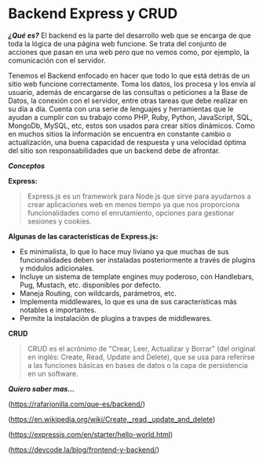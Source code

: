 # Backend Express y CRUD #


***¿Qué es?***
El backend es la parte del desarrollo web que se encarga de que toda la lógica de una página web  funcione. Se trata del conjunto de acciones que pasan en una web pero que no vemos como, por ejemplo, la comunicación con el servidor.

Tenemos el Backend enfocado en hacer que todo lo que está detrás de un sitio web funcione correctamente. Toma los datos, los procesa y los envía al usuario, además de encargarse de las consultas o peticiones a la Base de Datos, la conexión con el servidor, entre otras tareas que debe realizar en su día a día. Cuenta con una serie de lenguajes y herramientas que le ayudan a  cumplir con su trabajo como PHP, Ruby, Python, JavaScript, SQL, MongoDb, MySQL, etc, estos son usados para crear sitios dinámicos. Como en muchos sitios la información se encuentra en constante cambio o actualización, una buena capacidad de respuesta y una velocidad óptima del sitio son responsabilidades que un backend debe de afrontar.


***Conceptos***

**Express:**
>Express.js es un framework para Node.js que sirve para ayudarnos a crear aplicaciones web en menos tiempo ya que nos proporciona funcionalidades como el  enrutamiento, opciones para gestionar sesiones y cookies.

**Algunas de las características de Express.js:**

- Es minimalista, lo que lo hace muy liviano ya que muchas de sus funcionalidades deben ser instaladas posteriormente a través de plugins y módulos adicionales.
- Incluye un sistema de template engines muy poderoso, con Handlebars, Pug, Mustach, etc. disponibles por defecto.
- Maneja Routing, con wildcards, parámetros, etc.
- Implementa middlewares, lo que es una de sus características más notables e importantes.
- Permite la instalación de plugins a travpes de middlewares.

**CRUD**
>CRUD es el acrónimo de "Crear, Leer, Actualizar y Borrar" (del original en inglés: Create, Read, Update and Delete), que se usa para referirse a las funciones básicas en bases de datos o la capa de persistencia en un software.


***Quiero saber mas...***

(https://rafarjonilla.com/que-es/backend/)

(https://en.wikipedia.org/wiki/Create,_read,_update_and_delete)

(https://expressjs.com/en/starter/hello-world.html)

(https://devcode.la/blog/frontend-y-backend/)